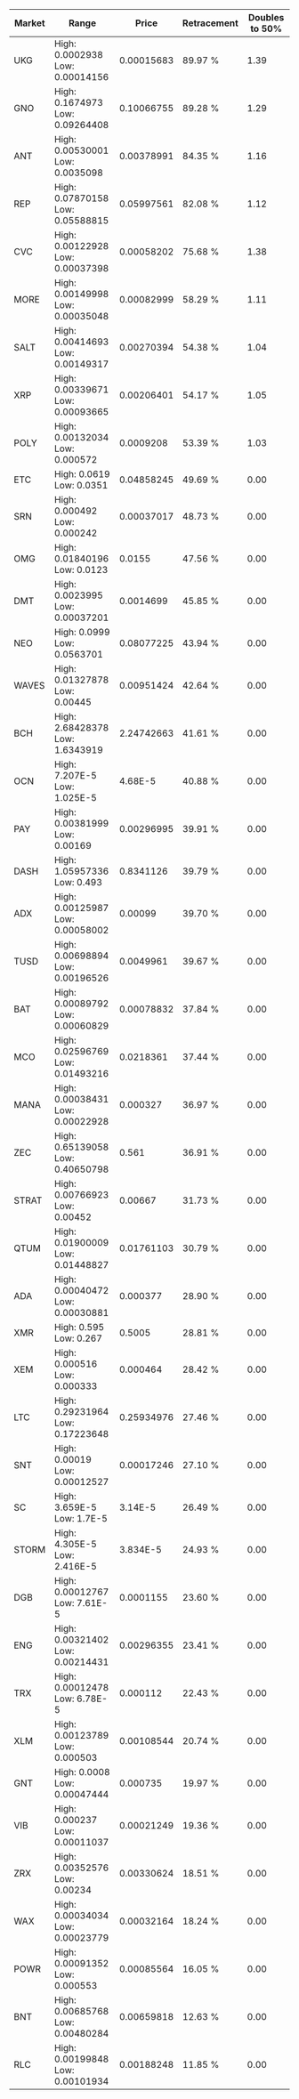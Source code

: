 | Market | Range | Price| Retracement | Doubles to 50% |
| --- | --- | --- | --- | --- |
| UKG | High: 0.0002938<br />Low: 0.00014156 | 0.00015683 | 89.97 % | 1.39 |
| GNO | High: 0.1674973<br />Low: 0.09264408 | 0.10066755 | 89.28 % | 1.29 |
| ANT | High: 0.00530001<br />Low: 0.0035098 | 0.00378991 | 84.35 % | 1.16 |
| REP | High: 0.07870158<br />Low: 0.05588815 | 0.05997561 | 82.08 % | 1.12 |
| CVC | High: 0.00122928<br />Low: 0.00037398 | 0.00058202 | 75.68 % | 1.38 |
| MORE | High: 0.00149998<br />Low: 0.00035048 | 0.00082999 | 58.29 % | 1.11 |
| SALT | High: 0.00414693<br />Low: 0.00149317 | 0.00270394 | 54.38 % | 1.04 |
| XRP | High: 0.00339671<br />Low: 0.00093665 | 0.00206401 | 54.17 % | 1.05 |
| POLY | High: 0.00132034<br />Low: 0.000572 | 0.0009208 | 53.39 % | 1.03 |
| ETC | High: 0.0619<br />Low: 0.0351 | 0.04858245 | 49.69 % | 0.00 |
| SRN | High: 0.000492<br />Low: 0.000242 | 0.00037017 | 48.73 % | 0.00 |
| OMG | High: 0.01840196<br />Low: 0.0123 | 0.0155 | 47.56 % | 0.00 |
| DMT | High: 0.0023995<br />Low: 0.00037201 | 0.0014699 | 45.85 % | 0.00 |
| NEO | High: 0.0999<br />Low: 0.0563701 | 0.08077225 | 43.94 % | 0.00 |
| WAVES | High: 0.01327878<br />Low: 0.00445 | 0.00951424 | 42.64 % | 0.00 |
| BCH | High: 2.68428378<br />Low: 1.6343919 | 2.24742663 | 41.61 % | 0.00 |
| OCN | High: 7.207E-5<br />Low: 1.025E-5 | 4.68E-5 | 40.88 % | 0.00 |
| PAY | High: 0.00381999<br />Low: 0.00169 | 0.00296995 | 39.91 % | 0.00 |
| DASH | High: 1.05957336<br />Low: 0.493 | 0.8341126 | 39.79 % | 0.00 |
| ADX | High: 0.00125987<br />Low: 0.00058002 | 0.00099 | 39.70 % | 0.00 |
| TUSD | High: 0.00698894<br />Low: 0.00196526 | 0.0049961 | 39.67 % | 0.00 |
| BAT | High: 0.00089792<br />Low: 0.00060829 | 0.00078832 | 37.84 % | 0.00 |
| MCO | High: 0.02596769<br />Low: 0.01493216 | 0.0218361 | 37.44 % | 0.00 |
| MANA | High: 0.00038431<br />Low: 0.00022928 | 0.000327 | 36.97 % | 0.00 |
| ZEC | High: 0.65139058<br />Low: 0.40650798 | 0.561 | 36.91 % | 0.00 |
| STRAT | High: 0.00766923<br />Low: 0.00452 | 0.00667 | 31.73 % | 0.00 |
| QTUM | High: 0.01900009<br />Low: 0.01448827 | 0.01761103 | 30.79 % | 0.00 |
| ADA | High: 0.00040472<br />Low: 0.00030881 | 0.000377 | 28.90 % | 0.00 |
| XMR | High: 0.595<br />Low: 0.267 | 0.5005 | 28.81 % | 0.00 |
| XEM | High: 0.000516<br />Low: 0.000333 | 0.000464 | 28.42 % | 0.00 |
| LTC | High: 0.29231964<br />Low: 0.17223648 | 0.25934976 | 27.46 % | 0.00 |
| SNT | High: 0.00019<br />Low: 0.00012527 | 0.00017246 | 27.10 % | 0.00 |
| SC | High: 3.659E-5<br />Low: 1.7E-5 | 3.14E-5 | 26.49 % | 0.00 |
| STORM | High: 4.305E-5<br />Low: 2.416E-5 | 3.834E-5 | 24.93 % | 0.00 |
| DGB | High: 0.00012767<br />Low: 7.61E-5 | 0.0001155 | 23.60 % | 0.00 |
| ENG | High: 0.00321402<br />Low: 0.00214431 | 0.00296355 | 23.41 % | 0.00 |
| TRX | High: 0.00012478<br />Low: 6.78E-5 | 0.000112 | 22.43 % | 0.00 |
| XLM | High: 0.00123789<br />Low: 0.000503 | 0.00108544 | 20.74 % | 0.00 |
| GNT | High: 0.0008<br />Low: 0.00047444 | 0.000735 | 19.97 % | 0.00 |
| VIB | High: 0.000237<br />Low: 0.00011037 | 0.00021249 | 19.36 % | 0.00 |
| ZRX | High: 0.00352576<br />Low: 0.00234 | 0.00330624 | 18.51 % | 0.00 |
| WAX | High: 0.00034034<br />Low: 0.00023779 | 0.00032164 | 18.24 % | 0.00 |
| POWR | High: 0.00091352<br />Low: 0.000553 | 0.00085564 | 16.05 % | 0.00 |
| BNT | High: 0.00685768<br />Low: 0.00480284 | 0.00659818 | 12.63 % | 0.00 |
| RLC | High: 0.00199848<br />Low: 0.00101934 | 0.00188248 | 11.85 % | 0.00 |
